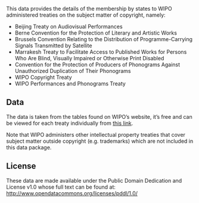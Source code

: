 This data provides the details of the membership by states to WIPO administered treaties on the subject matter of copyright, namely:

 * Beijing Treaty on Audiovisual Performances
 * Berne Convention for the Protection of Literary and Artistic Works
 * Brussels Convention Relating to the Distribution of Programme-Carrying Signals Transmitted by Satellite
 * Marrakesh Treaty to Facilitate Access to Published Works for Persons Who Are Blind, Visually Impaired or Otherwise Print Disabled
 * Convention for the Protection of Producers of Phonograms Against Unauthorized Duplication of Their Phonograms
 * WIPO Copyright Treaty
 * WIPO Performances and Phonograms Treaty

## Data

The data is taken from the tables found on WIPO’s website, it’s free and can be viewed for each treaty individually from [this link](wipo.int/treaties/en/).

Note that WIPO administers other intellectual property treaties that cover subject matter outside copyright (e.g. trademarks) which are not included in this data package.

## License

These data are made available under the Public Domain Dedication and License v1.0 whose full text can be found at: http://www.opendatacommons.org/licenses/pddl/1.0/